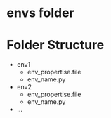 # envs folder

# Folder Structure
- env1
    - env_propertise.file
    - env_name.py
- env2
    - env_propertise.file
    - env_name.py
- ...